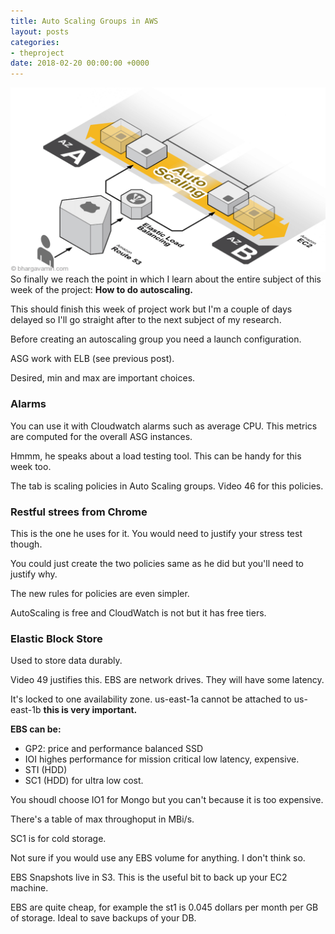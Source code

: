 ```yaml
---
title: Auto Scaling Groups in AWS
layout: posts
categories:
- theproject
date: 2018-02-20 00:00:00 +0000
---
```

![](/uploads/2018/02/20/aws-autoscaling.png)So finally we reach the point in which I learn about the entire subject of this week of the project: **How to do autoscaling.** 

This should finish this week of project work but I'm a couple of days delayed so I'll go straight after to the next subject of my research. 

Before creating an autoscaling group you need a launch configuration. 

ASG work with ELB (see previous post). 

Desired, min and max are important choices. 

### Alarms

You can use it with Cloudwatch alarms such as average CPU. This metrics are computed for the overall ASG instances. 

Hmmm, he speaks about a load testing tool. This can be handy for this week too. 

The tab is scaling policies in Auto Scaling groups. Video 46 for this policies. 

### Restful strees from Chrome

This is the one he uses for it. You would need to justify your stress test though. 

You could just create the two policies same as he did but you'll need to justify why. 

The new rules for policies are even simpler. 

AutoScaling is free and CloudWatch is not but it has free tiers. 

### Elastic Block Store

Used to store data durably. 

Video 49 justifies this. EBS are network drives. They will have some latency. 

It's locked to one availability zone. us-east-1a cannot be attached to us-east-1b **this is very important.** 

**EBS can be:**

* GP2: price and performance balanced SSD
* IOI highes performance for mission critical low latency, expensive. 
* STI (HDD)
* SC1 (HDD) for ultra low cost. 

You shoudl choose IO1 for Mongo but you can't because it is too expensive. 

There's a table of max throughoput in MBi/s. 

SC1 is for cold storage. 

Not sure if you would use any EBS volume for anything. I don't think so. 

EBS Snapshots live in S3. This is the useful bit to back up your EC2 machine. 

EBS are quite cheap, for example the st1 is 0.045 dollars per month per GB of storage. Ideal to save backups of your DB. 